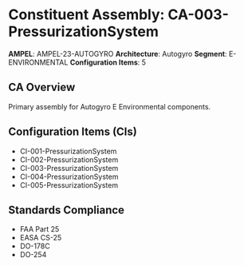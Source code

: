 # Constituent Assembly: CA-003-PressurizationSystem

**AMPEL**: AMPEL-23-AUTOGYRO
**Architecture**: Autogyro
**Segment**: E-ENVIRONMENTAL
**Configuration Items**: 5

## CA Overview
Primary assembly for Autogyro E Environmental components.

## Configuration Items (CIs)
- CI-001-PressurizationSystem
- CI-002-PressurizationSystem
- CI-003-PressurizationSystem
- CI-004-PressurizationSystem
- CI-005-PressurizationSystem

## Standards Compliance
- FAA Part 25
- EASA CS-25
- DO-178C
- DO-254
